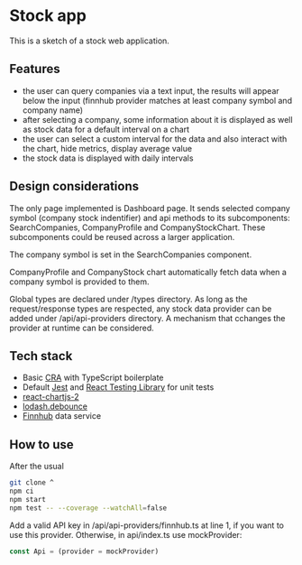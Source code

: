 # Stock app
This is a sketch of a stock web application.

## Features
- the user can query companies via a text input, the results will appear below the input (finnhub provider matches at least company symbol and company name)
- after selecting a company, some information about it is displayed as well as stock data for a default interval on a chart
- the user can select a custom interval for the data and also interact with the chart, hide metrics, display average value
- the stock data is displayed with daily intervals

## Design considerations
The only page implemented is Dashboard page. It sends selected company symbol (company stock indentifier) and api methods to its subcomponents: SearchCompanies, CompanyProfile and CompanyStockChart. These subcomponents could be reused across a larger application.

The company symbol is set in the SearchCompanies component.

CompanyProfile and CompanyStock chart automatically fetch data when a company symbol is provided to them.

Global types are declared under /types directory. As long as the request/response types are respected, any stock data provider can be added under /api/api-providers directory. A mechanism that cchanges the provider at runtime can be considered.

## Tech stack
- Basic [CRA](https://create-react-app.dev/) with TypeScript boilerplate
- Default [Jest](https://jestjs.io/) and [React Testing Library](https://testing-library.com/docs/react-testing-library/intro/) for unit tests
- [react-chartjs-2](https://www.npmjs.com/package/react-chartjs-2) 
- [lodash.debounce](https://lodash.com/docs/4.17.15#debounce)
- [Finnhub](https://finnhub.io/) data service

## How to use
After the usual
```sh
git clone ^
npm ci
npm start
npm test -- --coverage --watchAll=false
```
Add a valid API key in /api/api-providers/finnhub.ts at line 1, if you want to use this provider. Otherwise, in api/index.ts use mockProvider:

```ts
const Api = (provider = mockProvider)
```